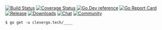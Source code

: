 # 
[![Build Status](https://img.shields.io/travis/clevergo/____?style=flat)](https://travis-ci.org/clevergo/____)
[![Coverage Status](https://img.shields.io/coveralls/github/clevergo/____?style=flat)](https://coveralls.io/github/clevergo/____)
[![Go.Dev reference](https://img.shields.io/badge/go.dev-reference-blue?logo=go&logoColor=white&style=flat)](https://pkg.go.dev/clevergo.tech/____?tab=doc)
[![Go Report Card](https://goreportcard.com/badge/github.com/clevergo/____?style=flat)](https://goreportcard.com/report/github.com/clevergo/____)
[![Release](https://img.shields.io/github/release/clevergo/____.svg?style=flat)](https://github.com/clevergo/____/releases)
[![Downloads](https://img.shields.io/endpoint?url=https://pkg.clevergo.tech/api/badges/downloads/month/clevergo.tech/____&style=flat)](https://pkg.clevergo.tech/clevergo.tech/____)
[![Chat](https://img.shields.io/badge/chat-telegram-blue?style=flat)](https://t.me/clevergotech)
[![Community](https://img.shields.io/badge/community-forum-blue?style=flat)](https://forum.clevergo.tech)

```shell
$ go get -u clevergo.tech/____
```
